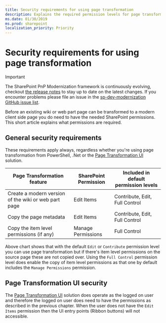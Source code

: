```yaml
---
title: Security requirements for using page transformation
description: Explains the required permission levels for page transformation
ms.date: 01/30/2019
ms.prod: sharepoint
localization_priority: Priority
---
```


# Security requirements for using page transformation

> [!IMPORTANT]
> The SharePoint PnP Modernization framework is continuously evolving, checkout [the release notes](https://github.com/SharePoint/sp-dev-modernization/tree/master/Tools/SharePoint.Modernization/Modernization%20Framework%20release%20notes.md) to stay up to date on the latest changes. If you encounter problems please file an issue in the [sp-dev-modernization GitHub issue list](https://github.com/SharePoint/sp-dev-modernization/issues).

Before an existing wiki or web part page can be transformed to a modern client side page you do need to have the needed SharePoint permissions. This short article explains what permissions are required.

## General security requirements

These requirements apply always, regardless whether you're using page transformation from PowerShell, .Net or the [Page Transformation UI](https://aka.ms/sppnp-pagetransformationui) solution.

Page Transformation feature | SharePoint Permission | Included in default permission levels
----------------------------|-----------------------|--------------------------------------
Create a modern version of the wiki or web part page | Edit Items | Contribute, Edit, Full Control
Copy the page metadata | Edit Items | Contribute, Edit, Full Control
Copy the item level permissions (if any) | Manage Permissions | Full Control

Above chart shows that with the default `Edit` or `Contribute` permission level you can use page transformation but if there's item level permissions on the source page these are not copied over. Using the `Full Control` permission level does enable the copy of item level permissions as that one by default includes the `Manage Permissions` permission.

## Page Transformation UI security

The [Page Transformation UI](https://aka.ms/sppnp-pagetransformationui) solution does operate as the logged on user and therefore the logged on user does need to have the permissions as described in the previous chapter. When the user does not have the `Edit Items` permission then the UI entry points (Ribbon buttons) will not accessible.
